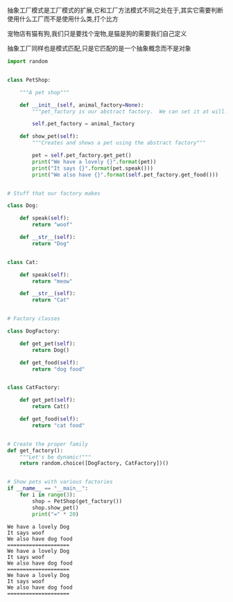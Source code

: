 
抽象工厂模式是工厂模式的扩展,它和工厂方法模式不同之处在于,其实它需要判断使用什么工厂而不是使用什么类,打个比方

宠物店有猫有狗,我们只是要找个宠物,是猫是狗的需要我们自己定义

抽象工厂同样也是模式匹配,只是它匹配的是一个抽象概念而不是对象


```python
import random


class PetShop:

    """A pet shop"""

    def __init__(self, animal_factory=None):
        """pet_factory is our abstract factory.  We can set it at will."""

        self.pet_factory = animal_factory

    def show_pet(self):
        """Creates and shows a pet using the abstract factory"""

        pet = self.pet_factory.get_pet()
        print("We have a lovely {}".format(pet))
        print("It says {}".format(pet.speak()))
        print("We also have {}".format(self.pet_factory.get_food()))


# Stuff that our factory makes

class Dog:

    def speak(self):
        return "woof"

    def __str__(self):
        return "Dog"


class Cat:

    def speak(self):
        return "meow"

    def __str__(self):
        return "Cat"


# Factory classes

class DogFactory:

    def get_pet(self):
        return Dog()

    def get_food(self):
        return "dog food"


class CatFactory:

    def get_pet(self):
        return Cat()

    def get_food(self):
        return "cat food"


# Create the proper family
def get_factory():
    """Let's be dynamic!"""
    return random.choice([DogFactory, CatFactory])()


# Show pets with various factories
if __name__ == "__main__":
    for i in range(3):
        shop = PetShop(get_factory())
        shop.show_pet()
        print("=" * 20)
```

    We have a lovely Dog
    It says woof
    We also have dog food
    ====================
    We have a lovely Dog
    It says woof
    We also have dog food
    ====================
    We have a lovely Dog
    It says woof
    We also have dog food
    ====================

